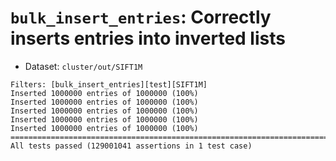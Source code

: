 # `bulk_insert_entries`: Correctly inserts entries into inverted lists

- Dataset: `cluster/out/SIFT1M`

```
Filters: [bulk_insert_entries][test][SIFT1M]
Inserted 1000000 entries of 1000000 (100%)
Inserted 1000000 entries of 1000000 (100%)
Inserted 1000000 entries of 1000000 (100%)
Inserted 1000000 entries of 1000000 (100%)
Inserted 1000000 entries of 1000000 (100%)
===============================================================================
All tests passed (129001041 assertions in 1 test case)
```